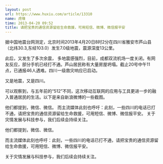 ```yaml
---
layout: post
url: https://www.huxiu.com/article/13310
name: 虎嗅
time: 2013-04-20 09:52
title: 请把宝贵的通信资源留给生命救援，可用短信、微博、微信报平安
---
```

据中国地震台网测定，北京时间2013年4月20日8时2分在四川省雅安市芦山县（北纬30.3,东经103.0）发生7.0级地震，震源深度13公里。

此后，又发生了多次余震， 多地震感强烈，目前，成都双流机场一度关闭。有网友反应，部分手机已经打不通。芦山居民称有大量房屋坍塌。截止20号中午11点，已通报46人遇难。四川一级救灾响应已启动。

又是地震，又是四川。

可以观察到，与五年前的“512”不同，这次移动互联网的应用与工具更进一步的融入普通居民的生活。以下是来自新浪微博的一些截图。

他们都提到，微信、微信。 而主流媒体此刻也呼吁：此刻，一些四川的电话已打不通，请把宝贵的通信资源留给生命救援，可用短信、微博、微信报平安。 关于灾情发展与科技参与，我们后续会持续关注。

他们都提到，微信、微信。

而主流媒体此刻也呼吁：此刻，一些四川的电话已打不通，请把宝贵的通信资源留给生命救援，可用短信、微博、微信报平安。

关于灾情发展与科技参与，我们后续会持续关注。

